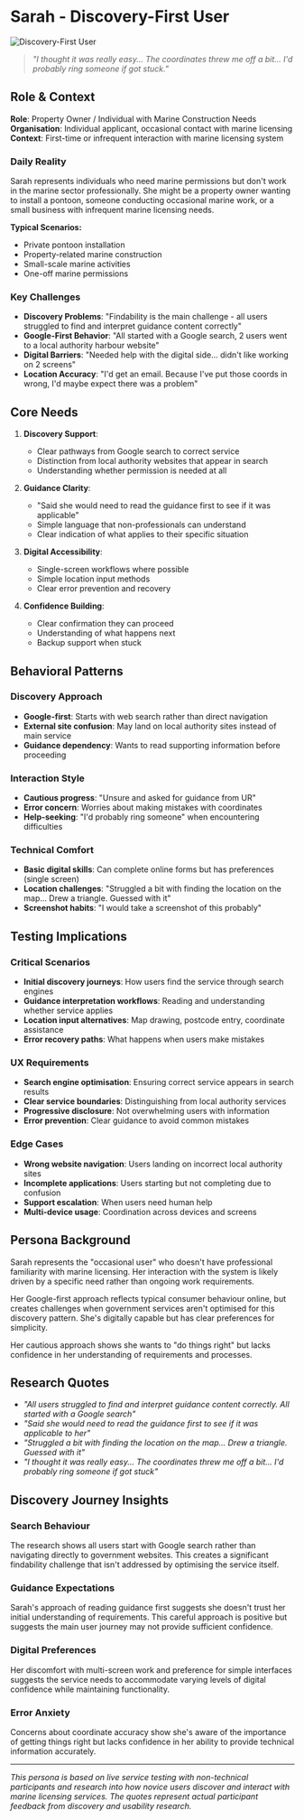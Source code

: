 # Sarah - Discovery-First User

![Discovery-First User](https://via.placeholder.com/800x400?text=Sarah+-+Discovery-First+User)

> _"I thought it was really easy... The coordinates threw me off a bit... I'd probably ring someone if got stuck."_

## Role & Context

**Role**: Property Owner / Individual with Marine Construction Needs  
**Organisation**: Individual applicant, occasional contact with marine licensing  
**Context**: First-time or infrequent interaction with marine licensing system

### Daily Reality

Sarah represents individuals who need marine permissions but don't work in the marine sector professionally. She might be a property owner wanting to install a pontoon, someone conducting occasional marine work, or a small business with infrequent marine licensing needs.

**Typical Scenarios:**

- Private pontoon installation
- Property-related marine construction
- Small-scale marine activities
- One-off marine permissions

### Key Challenges

- **Discovery Problems**: "Findability is the main challenge - all users struggled to find and interpret guidance content correctly"
- **Google-First Behavior**: "All started with a Google search, 2 users went to a local authority harbour website"
- **Digital Barriers**: "Needed help with the digital side... didn't like working on 2 screens"
- **Location Accuracy**: "I'd get an email. Because I've put those coords in wrong, I'd maybe expect there was a problem"

## Core Needs

1. **Discovery Support**:

   - Clear pathways from Google search to correct service
   - Distinction from local authority websites that appear in search
   - Understanding whether permission is needed at all

2. **Guidance Clarity**:

   - "Said she would need to read the guidance first to see if it was applicable"
   - Simple language that non-professionals can understand
   - Clear indication of what applies to their specific situation

3. **Digital Accessibility**:

   - Single-screen workflows where possible
   - Simple location input methods
   - Clear error prevention and recovery

4. **Confidence Building**:
   - Clear confirmation they can proceed
   - Understanding of what happens next
   - Backup support when stuck

## Behavioral Patterns

### Discovery Approach

- **Google-first**: Starts with web search rather than direct navigation
- **External site confusion**: May land on local authority sites instead of main service
- **Guidance dependency**: Wants to read supporting information before proceeding

### Interaction Style

- **Cautious progress**: "Unsure and asked for guidance from UR"
- **Error concern**: Worries about making mistakes with coordinates
- **Help-seeking**: "I'd probably ring someone" when encountering difficulties

### Technical Comfort

- **Basic digital skills**: Can complete online forms but has preferences (single screen)
- **Location challenges**: "Struggled a bit with finding the location on the map... Drew a triangle. Guessed with it"
- **Screenshot habits**: "I would take a screenshot of this probably"

## Testing Implications

### Critical Scenarios

- **Initial discovery journeys**: How users find the service through search engines
- **Guidance interpretation workflows**: Reading and understanding whether service applies
- **Location input alternatives**: Map drawing, postcode entry, coordinate assistance
- **Error recovery paths**: What happens when users make mistakes

### UX Requirements

- **Search engine optimisation**: Ensuring correct service appears in search results
- **Clear service boundaries**: Distinguishing from local authority services
- **Progressive disclosure**: Not overwhelming users with information
- **Error prevention**: Clear guidance to avoid common mistakes

### Edge Cases

- **Wrong website navigation**: Users landing on incorrect local authority sites
- **Incomplete applications**: Users starting but not completing due to confusion
- **Support escalation**: When users need human help
- **Multi-device usage**: Coordination across devices and screens

## Persona Background

Sarah represents the "occasional user" who doesn't have professional familiarity with marine licensing. Her interaction with the system is likely driven by a specific need rather than ongoing work requirements.

Her Google-first approach reflects typical consumer behaviour online, but creates challenges when government services aren't optimised for this discovery pattern. She's digitally capable but has clear preferences for simplicity.

Her cautious approach shows she wants to "do things right" but lacks confidence in her understanding of requirements and processes.

## Research Quotes

- _"All users struggled to find and interpret guidance content correctly. All started with a Google search"_
- _"Said she would need to read the guidance first to see if it was applicable to her"_
- _"Struggled a bit with finding the location on the map... Drew a triangle. Guessed with it"_
- _"I thought it was really easy... The coordinates threw me off a bit... I'd probably ring someone if got stuck"_

## Discovery Journey Insights

### Search Behaviour

The research shows all users start with Google search rather than navigating directly to government websites. This creates a significant findability challenge that isn't addressed by optimising the service itself.

### Guidance Expectations

Sarah's approach of reading guidance first suggests she doesn't trust her initial understanding of requirements. This careful approach is positive but suggests the main user journey may not provide sufficient confidence.

### Digital Preferences

Her discomfort with multi-screen work and preference for simple interfaces suggests the service needs to accommodate varying levels of digital confidence while maintaining functionality.

### Error Anxiety

Concerns about coordinate accuracy show she's aware of the importance of getting things right but lacks confidence in her ability to provide technical information accurately.

---

_This persona is based on live service testing with non-technical participants and research into how novice users discover and interact with marine licensing services. The quotes represent actual participant feedback from discovery and usability research._
